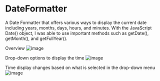 # DateFormatter
A Date Formatter that offers various ways to display the current date including years, months, days, hours, and minutes. With the JavaScript Date() object, I was able to use important methods such as getDate(), getMonth(), and getFullYear().

Overview
![image](https://github.com/kylehraja/DateFormatter/assets/140476247/e8733387-7d48-4037-8d3e-ad7fda588dd1)

Drop-down options to display the time
![image](https://github.com/kylehraja/DateFormatter/assets/140476247/0f975981-8c6d-4b04-9865-c2f03a8136ab)

Time display changes based on what is selected in the drop-down menu
![image](https://github.com/kylehraja/DateFormatter/assets/140476247/ac29f8ea-ba8e-4a08-bacc-02b75db3f3af)




